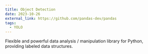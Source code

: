 ```yaml
---
title: Object Detection
date: 2023-10-26
external_link: https://github.com/pandas-dev/pandas
tags:
  - YOLO
---
```


Flexible and powerful data analysis / manipulation library for Python, providing labeled data structures.

<!--more-->
